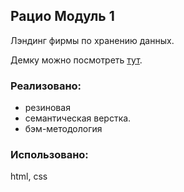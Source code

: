 ## Рацио Модуль 1

Лэндинг фирмы по хранению данных.

Демку можно посмотреть [тут](https://next-ra.github.io/ratio-module1/).

### Реализовано:

- резиновая
- семантическая верстка.
- бэм-методология

### Использовано:

html, css
